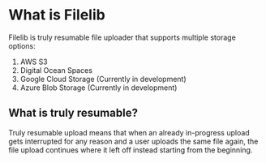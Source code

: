 # What is Filelib

Filelib is truly resumable file uploader that supports multiple storage options:

1. AWS S3
2. Digital Ocean Spaces
3. Google Cloud Storage (Currently in development)
4. Azure Blob Storage (Currently in development)

## What is truly resumable?

Truly resumable upload means that when an already in-progress 
upload gets interrupted for any reason and a user uploads 
the same file again, the file upload continues where it 
left off instead starting from the beginning.
